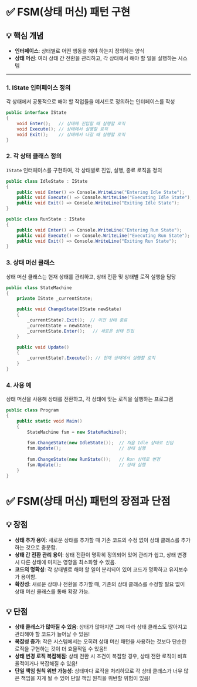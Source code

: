 # ✅ FSM(상태 머신) 패턴 구현

## 💡 핵심 개념
- **인터페이스**: 상태별로 어떤 행동을 해야 하는지 정의하는 양식
- **상태 머신**: 여러 상태 간 전환을 관리하고, 각 상태에서 해야 할 일을 실행하는 시스템

---

### 1. IState 인터페이스 정의
각 상태에서 공통적으로 해야 할 작업들을 메서드로 정의하는 인터페이스를 작성

```csharp
public interface IState
{
    void Enter();   // 상태에 진입할 때 실행할 로직
    void Execute(); // 상태에서 실행할 로직
    void Exit();    // 상태에서 나갈 때 실행할 로직
}
```

### 2. 각 상태 클래스 정의
`IState` 인터페이스를 구현하여, 각 상태별로 진입, 실행, 종료 로직을 정의
```csharp
public class IdleState : IState
{
    public void Enter() => Console.WriteLine("Entering Idle State");
    public void Execute() => Console.WriteLine("Executing Idle State");
    public void Exit() => Console.WriteLine("Exiting Idle State");
}

public class RunState : IState
{
    public void Enter() => Console.WriteLine("Entering Run State");
    public void Execute() => Console.WriteLine("Executing Run State");
    public void Exit() => Console.WriteLine("Exiting Run State");
}

```
### 3. 상태 머신 클래스
상태 머신 클래스는 현재 상태를 관리하고, 상태 전환 및 상태별 로직 실행을 담당
```csharp
public class StateMachine
{
    private IState _currentState;

    public void ChangeState(IState newState)
    {
        _currentState?.Exit();  // 이전 상태 종료
        _currentState = newState;
        _currentState.Enter();   // 새로운 상태 진입
    }

    public void Update()
    {
        _currentState?.Execute(); // 현재 상태에서 실행할 로직
    }
}
```
### 4. 사용 예
상태 머신을 사용해 상태를 전환하고, 각 상태에 맞는 로직을 실행하는 프로그램
```csharp
public class Program
{
    public static void Main()
    {
        StateMachine fsm = new StateMachine();
        
        fsm.ChangeState(new IdleState());  // 처음 Idle 상태로 진입
        fsm.Update();                      // 상태 실행
        
        fsm.ChangeState(new RunState());   // Run 상태로 변경
        fsm.Update();                      // 상태 실행
    }
}

```
# ✅ FSM(상태 머신) 패턴의 장점과 단점

## 💡 장점
- **상태 추가 용이**: 새로운 상태를 추가할 때 기존 코드의 수정 없이 상태 클래스를 추가하는 것으로 충분함.
- **상태 간 전환 관리 용이**: 상태 전환이 명확히 정의되어 있어 관리가 쉽고, 상태 변경 시 다른 상태에 미치는 영향을 최소화할 수 있음.
- **코드의 명확성**: 각 상태별로 해야 할 일이 분리되어 있어 코드가 명확하고 유지보수가 용이함.
- **확장성**: 새로운 상태나 전환을 추가할 때, 기존의 상태 클래스를 수정할 필요 없이 상태 머신 클래스를 통해 확장 가능.

## 💡 단점
- **상태 클래스가 많아질 수 있음**: 상태가 많아지면 그에 따라 상태 클래스도 많아지고 관리해야 할 코드가 늘어날 수 있음!
- **복잡성 증가**: 작은 시스템에서는 오히려 상태 머신 패턴을 사용하는 것보다 단순한 로직을 구현하는 것이 더 효율적일 수 있음!!
- **상태 변경 로직 복잡해짐**: 상태 전환 시 조건이 복잡할 경우, 상태 전환 로직이 비효율적이거나 복잡해질 수 있음!
- **단일 책임 원칙 위반 가능성**: 상태마다 로직을 처리하므로 각 상태 클래스가 너무 많은 책임을 지게 될 수 있어 단일 책임 원칙을 위반할 위험이 있음!
